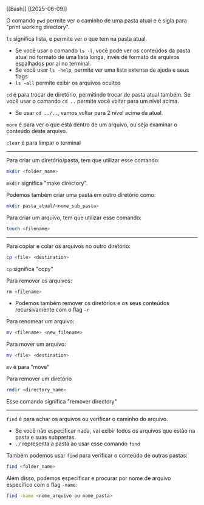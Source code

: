 [[Bash]]
[[2025-06-09]]

O comando `pwd` permite ver o caminho de uma pasta atual e é sigla para "print working directory".

`ls` significa lista, e permite ver o que tem na pasta atual. 
- Se você usar o comando `ls -l`, você pode ver os conteúdos da pasta atual no formato de uma lista longa, invés de formato de arquivos espalhados por aí no terminal.
- Se você usar `ls -help`, permite ver uma lista extensa de ajuda e seus flags
- `ls -all` permite exibir os arquivos ocultos 


`cd` é para trocar de diretório, permitindo trocar de pasta atual também.  Se você usar o comando `cd ..` permite você voltar para um nível acima. 
- Se usar `cd ../..`, vamos voltar para 2 nível acima da atual. 


`more` é para ver o que está dentro de um arquivo, ou seja examinar o conteúdo deste arquivo.

`clear` é para limpar o terminal

___

Para criar um diretório/pasta, tem que utilizar esse comando:
```bash
mkdir <folder_name>
```
`mkdir` significa "make directory".

Podemos também criar uma pasta em outro diretório como: 
```bash
mkdir pasta_atual/<nome_sub_pasta>
```

Para criar um arquivo, tem que utilizar esse comando:
``` bash
touch <filename>
```

___

Para copiar e colar os arquivos no outro diretório:
```bash
cp <file> <destination>
```
`cp` significa "copy"

Para remover os arquivos:
```bash
rm <filename>
```
- Podemos também remover os diretórios e os seus conteúdos recursivamente com o flag `-r`

Para  renomear um arquivo:
```bash
mv <filename> <new_filename>
```
Para mover um arquivo:
```bash
mv <file> <destination>
```
`mv` é para "move"


Para remover um diretório
```bash
rmdir <directory_name>
```
Esse comando significa "remover directory"
___

`find` é para achar os arquivos ou verificar o caminho do arquivo. 
- Se você não especificar nada, vai exibir todos os arquivos que estão na pasta e suas subpastas.
- `./` representa a pasta ao usar esse comando `find`

Também podemos usar `find` para verificar o conteúdo de outras pastas:
```bash
find <folder_name>
```

Além disso, podemos especificar e procurar por nome de arquivo específico com o flag `-name`:
```bash
find -name <nome_arquivo ou nome_pasta>
```

